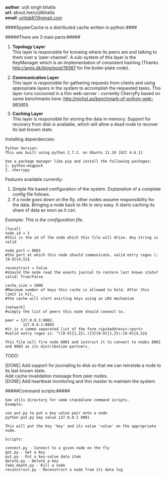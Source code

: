 **author**: urjit singh bhatia    
**url**:	about.me/urjitbhatia    
**email**:  urjitsb87@gmail.com    

####SpyderCache is a distributed cache written in python.####

#####There are 3 main parts:#####

1. **Topology Layer**    
    This layer is responsible for knowing where its peers are and talking to them over a 'peer-channel'.
    A sub-system of this layer is the KeyManager which is an implementation of consistent hashing (Thanks http://amix.dk/blog/post/19367 for the boiler-plate code).

2. **Communication Layer**    
    This layer is responsible for gathering requests from clients and using appropriate layers in the system to accomplish the requested tasks. This layer runs cocooned in a thin web-server - currently CherryPy based on some benchmarks here: http://nichol.as/benchmark-of-python-web-servers.

3. **Caching Layer**    
	This layer is responsible for storing the data in memory. 
    Support for recovery from disk is available, 
    which will allow a dead node to recover its last known state.

Installing dependencies:
	
	Python Version:
	This was built using python 2.7.2. on Ubuntu 11.10 [GCC 4.6.1]

	Use a package manager like pip and install the following packages:
	1. python-msgpack
	2. cherrypy

Features available currently:

1. Simple file based configuration of the system. Explanation of a complete config file follows.
2. If a node goes down on the fly, other nodes assume responsibility for the data. Bringing a node back to life is very easy. It starts caching its share of data as soon as it can.    

*Example:	This is the configuration file.*

	[local]
	node_id = 1				
	#this is the id of the node which this file will drive. Any string is valid    
    
	node_port = 8001			
	#the port at which this node should communicate. valid entry regex \:[0-9]{4,5}$    
    
	reconstruct = False			
	#should the node read the events journal to restore last known state? valid: True/False    
    
	cache_size = 1000			
	#Maximum number of keys this cache is allowed to hold. After this limit is hit,    
	#the cache will start evicting keys using an LRU mechanism    
    
	[network]					
	#simply the list of peers this node should connect to.    
    
	peer = 127.0.0.1:8002,		
			127.0.0.1:8003		
	#it is a comma separated list of the form <ipv4address>:<port>    
	#valid entry regex is: ^([0-9]{1,3}\.){3}[0-9]{1,3}\:[0-9]{4,5}$    

	This file will fire node 8001 and instruct it to connect to nodes 8002 and 8003 as its distribution partners.    


TODO:

[DONE] Add support for journaling to disk so that we can reinstate a node to its last known state.    
Add cache invalidation message from peer nodes.    
[DONE] Add heartbeat monitoring and thin master to maintain the system.    


#####Command scripts:#####
	
	See utils directory for some standalone command scripts.
	Example:
	
	use put.py to put a key value pair onto a node
	python put.py key value 127.0.0.1 8001
	
	This will put the key 'key' and its value 'value' on the appropriate node.
	
	Scripts:
	
	connect.py - Connect to a given node on the fly
	get.py - Get a key
	put.py - Put a key-value data item
	delete.py - Delete a key
	fake_death.py - Kill a node	
	reconstruct.py - Reconstruct a node from its data log

